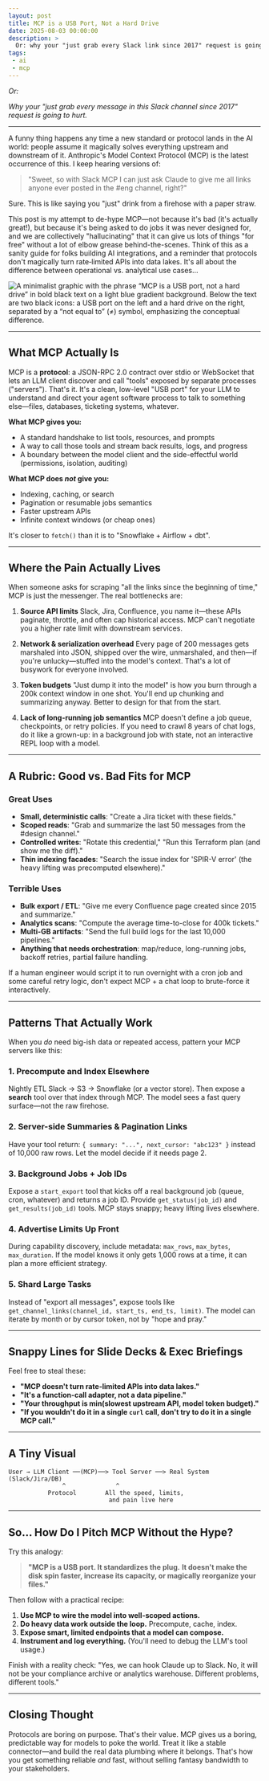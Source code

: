 ```yaml
---
layout: post
title: MCP is a USB Port, Not a Hard Drive
date: 2025-08-03 00:00:00
description: >
  Or: why your "just grab every Slack link since 2017" request is going to hurt.
tags:
 - ai
 - mcp
---
```


*Or:*

*Why your "just grab every message in this Slack channel since 2017" request is going to hurt.*

---

A funny thing happens any time a new standard or protocol lands in the AI world:
people assume it magically solves everything upstream and downstream of it.
Anthropic's Model Context Protocol (MCP) is the latest occurrence of this.
I keep hearing versions of:

> "Sweet, so with Slack MCP I can just ask Claude to give me all links anyone ever posted in the #eng channel, right?"

Sure. This is like saying you "just" drink from a firehose with a paper straw.

This post is my attempt to de-hype MCP—not because it's bad (it's actually great!),
but because it's being asked to do jobs it was never designed for,
and we are collectively "hallucinating" that it can give us lots of things "for free"
without a lot of elbow grease behind-the-scenes.
Think of this as a sanity guide for folks building AI integrations,
and a reminder that protocols don't magically turn rate‑limited APIs into data lakes.
It's all about the difference between operational vs. analytical use cases...

![A minimalist graphic with the phrase “MCP is a USB port, not a hard drive” in bold black text on a light blue gradient background. Below the text are two black icons: a USB port on the left and a hard drive on the right, separated by a “not equal to” (≠) symbol, emphasizing the conceptual difference.](
  /assets/images/mcp-is-a-usb-port-not-a-hard-drive.png)

---

## What MCP Actually Is

MCP is a **protocol**:
a JSON-RPC 2.0 contract over stdio or WebSocket that lets an LLM client discover and call "tools"
exposed by separate processes ("servers").
That's it.
It's a clean, low-level "USB port" for your LLM to understand and direct your agent software process
to talk to something else—files, databases, ticketing systems, whatever.

**What MCP gives you:**

* A standard handshake to list tools, resources, and prompts
* A way to call those tools and stream back results, logs, and progress
* A boundary between the model client and the side-effectful world (permissions, isolation, auditing)

**What MCP does *not* give you:**

* Indexing, caching, or search
* Pagination or resumable jobs semantics
* Faster upstream APIs
* Infinite context windows (or cheap ones)

It's closer to `fetch()` than it is to "Snowflake + Airflow + dbt".

---

## Where the Pain Actually Lives

When someone asks for scraping "all the links since the beginning of time," MCP is just the messenger.
The real bottlenecks are:

1. **Source API limits**
   Slack, Jira, Confluence, you name it—these APIs paginate, throttle, and often cap historical access.
   MCP can't negotiate you a higher rate limit with downstream services.

2. **Network & serialization overhead**
   Every page of 200 messages gets marshaled into JSON, shipped over the wire, unmarshaled,
   and then—if you're unlucky—stuffed into the model's context. That's a lot of busywork for everyone involved.

3. **Token budgets**
   "Just dump it into the model" is how you burn through a 200k context window in one shot.
   You'll end up chunking and summarizing anyway.
   Better to design for that from the start.

4. **Lack of long-running job semantics**
   MCP doesn't define a job queue, checkpoints, or retry policies.
   If you need to crawl 8 years of chat logs, do it like a grown-up:
   in a background job with state, not an interactive REPL loop with a model.

---

## A Rubric: Good vs. Bad Fits for MCP

### Great Uses

* **Small, deterministic calls**: "Create a Jira ticket with these fields."
* **Scoped reads**: "Grab and summarize the last 50 messages from the #design channel."
* **Controlled writes**: "Rotate this credential," "Run this Terraform plan (and show me the diff)."
* **Thin indexing facades**: "Search the issue index for 'SPIR-V error' (the heavy lifting was precomputed elsewhere)."

### Terrible Uses

* **Bulk export / ETL**: "Give me every Confluence page created since 2015 and summarize."
* **Analytics scans**: "Compute the average time-to-close for 400k tickets."
* **Multi-GB artifacts**: "Send the full build logs for the last 10,000 pipelines."
* **Anything that needs orchestration**: map/reduce, long-running jobs, backoff retries, partial failure handling.

If a human engineer would script it to run overnight with a cron job and some careful retry logic,
don't expect MCP + a chat loop to brute-force it interactively.

---

## Patterns That Actually Work

When you *do* need big-ish data or repeated access, pattern your MCP servers like this:

### 1. **Precompute and Index Elsewhere**

Nightly ETL Slack → S3 → Snowflake (or a vector store).
Then expose a **search** tool over that index through MCP.
The model sees a fast query surface—not the raw firehose.

### 2. **Server-side Summaries & Pagination Links**

Have your tool return: `{ summary: "...", next_cursor: "abc123" }` instead of 10,000 raw rows.
Let the model decide if it needs page 2.

### 3. **Background Jobs + Job IDs**

Expose a `start_export` tool that kicks off a real background job (queue, cron, whatever) and returns a job ID.
Provide `get_status(job_id)` and `get_results(job_id)` tools.
MCP stays snappy; heavy lifting lives elsewhere.

### 4. **Advertise Limits Up Front**

During capability discovery, include metadata: `max_rows`, `max_bytes`, `max_duration`.
If the model knows it only gets 1,000 rows at a time, it can plan a more efficient strategy.

### 5. **Shard Large Tasks**

Instead of "export all messages", expose tools like `get_channel_links(channel_id, start_ts, end_ts, limit)`.
The model can iterate by month or by cursor token, not by "hope and pray."

---

## Snappy Lines for Slide Decks & Exec Briefings

Feel free to steal these:

* **"MCP doesn't turn rate‑limited APIs into data lakes."**
* **"It's a function-call adapter, not a data pipeline."**
* **"Your throughput is min(slowest upstream API, model token budget)."**
* **"If you wouldn't do it in a single `curl` call, don't try to do it in a single MCP call."**

---

## A Tiny Visual

```
User → LLM Client ──(MCP)──> Tool Server ──> Real System (Slack/Jira/DB)
               ^              ^
           Protocol        All the speed, limits,
                            and pain live here
```

---

## So… How Do I Pitch MCP Without the Hype?

Try this analogy:

> **"MCP is a USB port. It standardizes the plug.**
> **It doesn't make the disk spin faster, increase its capacity, or magically reorganize your files."**

Then follow with a practical recipe:

1. **Use MCP to wire the model into well-scoped actions.**
2. **Do heavy data work outside the loop.** Precompute, cache, index.
3. **Expose smart, limited endpoints that a model can compose.**
4. **Instrument and log everything.** (You'll need to debug the LLM's tool usage.)

Finish with a reality check:
"Yes, we can hook Claude up to Slack.
No, it will not be your compliance archive or analytics warehouse.
Different problems, different tools."

---

## Closing Thought

Protocols are boring on purpose. That's their value.
MCP gives us a boring, predictable way for models to poke the world.
Treat it like a stable connector—and build the real data plumbing where it belongs.
That's how you get something reliable *and* fast, without selling fantasy bandwidth to your stakeholders.
